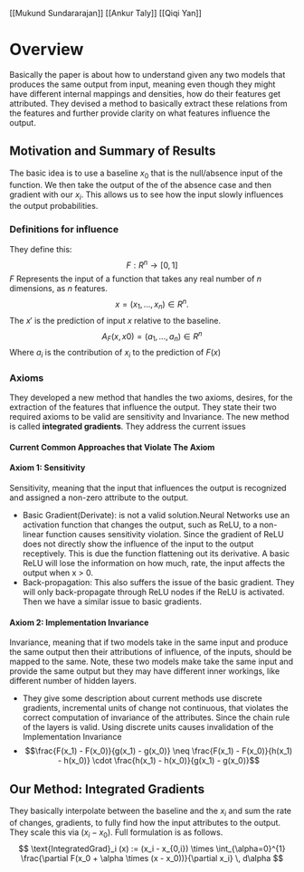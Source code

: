 [[Mukund Sundararajan]] [[Ankur Taly]] [[Qiqi Yan]]

# Overview
Basically the paper is about how to understand given any two models that produces the same output from input, meaning even though they might have different internal mappings and densities, how do their features get attributed. They devised a method to basically extract these relations from the features and further provide clarity on what features influence the output.

## Motivation and Summary of Results
The basic idea is to use a baseline $x_0$ that is the null/absence input of the function. We then take the output of the of the absence case and then gradient with our $x_i$. This allows us to see how the input slowly influences the output probabilities. 

### Definitions for influence
They define this:
$$
F : R^n \rightarrow [0, 1]
$$
$F$ Represents the input of a function that takes any real number of $n$ dimensions, as $n$ features.
$$
x = (x_1, ... , x_n) ∈ R^n.
$$
The $x'$ is the prediction of input $x$ relative to the baseline. 
$$
A_F(x, x0)=(a_1, ... , a_n) ∈ R^n
$$
Where $a_i$ is the contribution of $x_i$ to the prediction of $F(x)$
### Axioms
They developed a new method that handles the two axioms, desires, for the extraction of the features that influence the output. They state their two required axioms to be valid are sensitivity and Invariance. The new method is called **integrated gradients**. They address the current issues 

#### Current Common Approaches that Violate The Axiom
#### Axiom 1: Sensitivity
Sensitivity, meaning that the input that influences the output is recognized and assigned a non-zero attribute to the output. 

* Basic Gradient(Derivate): is not a valid solution.Neural Networks use an activation function that changes the output, such as ReLU, to a non-linear function causes sensitivity violation. Since the gradient of ReLU does not directly show the influence of the input to the output receptively. This is due the function flattening out its derivative. A basic ReLU will lose the information on how much, rate, the input affects the output when x > 0. 
* Back-propagation: This also suffers the issue of the basic gradient. They will only back-propagate through ReLU nodes if the ReLU is activated. Then we have a similar issue to basic gradients.

#### Axiom 2: Implementation Invariance
Invariance, meaning that if two models take in the same input and produce the same output then their attributions of influence, of the inputs, should be mapped to the same. Note, these two models make take the same input and provide the same output but they may have different inner workings, like different number of hidden layers.
 * They give some description about current methods use discrete gradients, incremental units of change not continuous, that violates the correct computation of invariance of the attributes. Since the chain rule of the layers is valid. Using discrete units causes invalidation of the Implementation Invariance
 * $$\frac{F(x_1) - F(x_0)}{g(x_1) - g(x_0)} \neq \frac{F(x_1) - F(x_0)}{h(x_1) - h(x_0)} \cdot \frac{h(x_1) - h(x_0)}{g(x_1) - g(x_0)}$$
## Our Method: Integrated Gradients
They basically interpolate between the baseline and the $x_i$ and sum the rate of changes, gradients, to fully find how the input attributes to the output. They scale this via ($x_i - x_0$). Full formulation is as follows.
$$
\text{IntegratedGrad}_i (x) := (x_i - x_{0,i}) \times \int_{\alpha=0}^{1} \frac{\partial F(x_0 + \alpha \times (x - x_0))}{\partial x_i} \, d\alpha
$$

